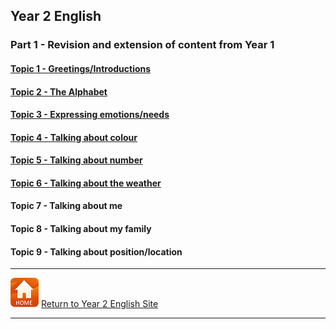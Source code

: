 ## Year 2 English

### Part 1 - Revision and extension of content from Year 1

#### [Topic 1 - Greetings/Introductions](https://tangerina-pt.github.io/English/Greetings_B)

#### [Topic 2 - The Alphabet](https://tangerina-pt.github.io/English/Alphabet_B)

#### [Topic 3 - Expressing emotions/needs](https://tangerina-pt.github.io/English/Feelings_B)

#### [Topic 4 - Talking about colour](https://tangerina-pt.github.io/English/Colours_B)

#### [Topic 5 - Talking about number](https://tangerina-pt.github.io/English/Number_B)

#### [Topic 6 - Talking about the weather](https://tangerina-pt.github.io/English/Weather_B)

#### Topic 7 - Talking about me
<!--#### [Topic 7 - Talking about me](https://tangerina-pt.github.io/English/Body_Parts_B)-->

#### Topic 8 - Talking about my family
<!--#### [Topic 8 - Talking about my family](https://tangerina-pt.github.io/English/Family_B)-->

#### Topic 9 - Talking about position/location
<!--#### [Topic 9 - Talking about position/location](https://tangerina-pt.github.io/English/Prepositions_B)-->

***
[![home](/images/home.PNG)](https://tangerina-pt.github.io/English/Year2) [Return to Year 2 English Site](https://tangerina-pt.github.io/English/Year2)

***
